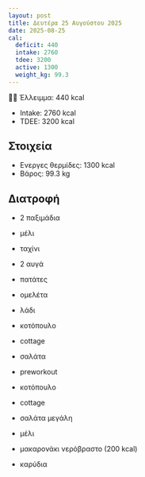 ```yaml
---
layout: post
title: Δευτέρα 25 Αυγούστου 2025
date: 2025-08-25
cal:
  deficit: 440
  intake: 2760
  tdee: 3200
  active: 1300
  weight_kg: 99.3
---
```


💪🏻 Έλλειμμα: <span class="green">440 kcal</span>

- Intake: 2760 kcal
- ΤDEE: 3200 kcal

## Στοιχεία

- Ενεργες θερμίδες: 1300 kcal
- Βάρος: 99.3 kg

## Διατροφή

- 2 παξιμάδια
- μέλι
- ταχίνι
- 2 αυγά
- πατάτες
- ομελέτα
- λάδι

- κοτόπουλο
- cottage
- σαλάτα

- preworkout

- κοτόπουλο
- cottage
- σαλάτα μεγάλη
- μέλι
- μακαρονάκι νερόβραστο (200 kcal)
- καρύδια

